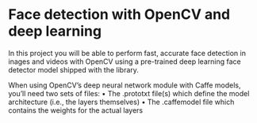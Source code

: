 # Face detection with OpenCV and deep learning
In this project you will be able to perform fast, accurate face detection in inages and videos with OpenCV using a pre-trained deep learning face detector model shipped with the library.

When using OpenCV’s deep neural network module with Caffe models, you’ll need two sets of files:
•	The .prototxt file(s) which define the model architecture (i.e., the layers themselves)
•	The .caffemodel file which contains the weights for the actual layers
